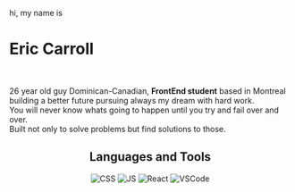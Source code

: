 <span>hi, my name is</span>
<h1>Eric Carroll</h1>
<br>
<p>26 year old guy Dominican-Canadian, <b>FrontEnd student</b> based in Montreal<br> building a better future pursuing always my dream with hard work.<br>You will never know whats going to happen until you try and fail over and over.<br>Built not only to solve problems but find solutions to those.</p>

<h2 align="center">Languages and Tools</h2>
<p align="center"
<img alt="HTML" wigth="50px" src="https://raw.githubusercontent.com/github/explore/80688e429a7d4ef2fca1e82350fe8e3517d3494d/topics/html/html.png" />
<img alt="CSS" wigth="50px" src="" />
<img alt="JS" wigth="50px" src="" />
<img alt="React" wigth="50px" src="" />
<img alt="VSCode" wigth="50px" src="" />
